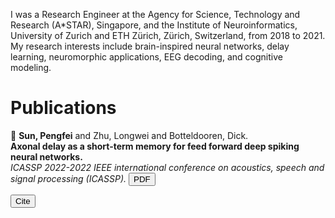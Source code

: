 
I was a Research Engineer at the Agency for Science, Technology and Research (A*STAR), Singapore, and the Institute of Neuroinformatics, University of Zurich and ETH Zürich, Zürich, Switzerland, from 2018 to 2021. My research interests include brain-inspired neural networks, delay learning, neuromorphic applications, EEG decoding, and cognitive modeling.

Publications
======
📄 **Sun, Pengfei** and Zhu, Longwei and Botteldooren, Dick.  
**Axonal delay as a short-term memory for feed forward deep spiking neural networks.**  
*ICASSP 2022-2022 IEEE international conference on acoustics, speech and signal processing (ICASSP).*
<a href="https://arxiv.org/abs/2205.02115" target="_blank">
  <button>PDF</button>
</a>

<a href="files/your-paper.bib" target="_blank">
  <button>Cite</button>
</a>






